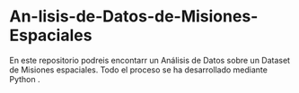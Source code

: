 # An-lisis-de-Datos-de-Misiones-Espaciales
En este repositorio podreis encontarr un Análisis de Datos sobre un Dataset de Misiones espaciales. Todo el proceso se ha desarrollado mediante Python .
